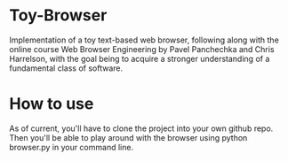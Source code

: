 # Toy-Browser
Implementation of a toy text-based web browser, following along with the online course
Web Browser Engineering by Pavel Panchechka and Chris Harrelson, with the goal being to
acquire a stronger understanding of a fundamental class of software.

# How to use
As of current, you'll have to clone the project into your own github repo. Then you'll be
able to play around with the browser using python browser.py in your command line.
